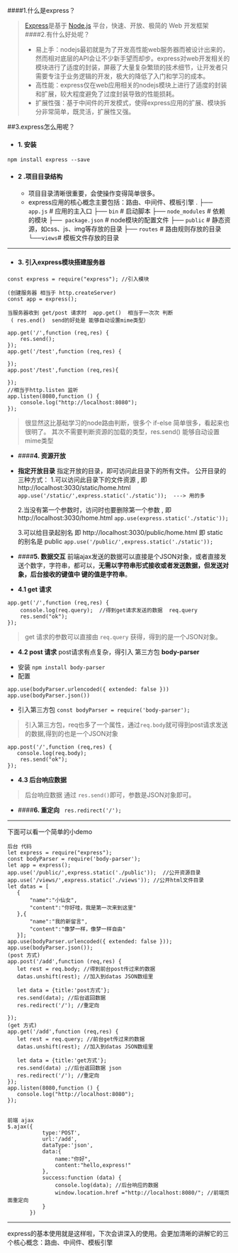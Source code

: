 ####1.什么是express？
>[Express](http://www.expressjs.com.cn/)是基于 [Node.js](https://nodejs.org/en/) 平台，快速、开放、极简的 Web 开发框架
####2.有什么好处呢？
> - 易上手：nodejs最初就是为了开发高性能web服务器而被设计出来的，然而相对底层的API会让不少新手望而却步。express对web开发相关的模块进行了适度的封装，屏蔽了大量复杂繁琐的技术细节，让开发者只需要专注于业务逻辑的开发，极大的降低了入门和学习的成本。
>- 高性能：express仅在web应用相关的nodejs模块上进行了适度的封装和扩展，较大程度避免了过度封装导致的性能损耗。
>- 扩展性强：基于中间件的开发模式，使得express应用的扩展、模块拆分非常简单，既灵活，扩展性又强。

##3.express怎么用呢？
+ #### **1. 安装**
 ``` npm install express --save ```
+ #### **2 .项目目录结构**
  - 项目目录清晰很重要，会使操作变得简单很多。
  - express应用的核心概念主要包括：路由、中间件、模板引擎
.
├── `app.js`    # 应用的主入口
├── `bin`  # 启动脚本
├── `node_modules` # 依赖的模块
├──` package.json` # node模块的配置文件
├── `public` # 静态资源，如css、js、img等存放的目录
├── `routes` # 路由规则存放的目录
└──` views `# 模板文件存放的目录
---------------------
+ #### **3. 引入express模块搭建服务器**
```
const express = require("express"); //引入模块

(创建服务器 相当于 http.createServer)
const app = express();

当服务器收到 get/post 请求时  app.get()  相当于一次次 判断
 ( res.end()  send的好处是 能够自动设置mime类型）

app.get('/',function (req,res) {
    res.send();
});
app.get('/test',function (req,res) {

});
app.post'/test',function (req,res){

});
//相当于http.listen 监听
app.listen(8080,function () {
    console.log("http://localhost:8080");
});
```
>很显然这比基础学习的node路由判断，很多个 if-else 简单很多，看起来也很明了。
其次不需要判断资源的加载的类型，res.send() 能够自动设置mime类型

- ####**4. 资源开放**

- **指定开放目录**
指定开放的目录，即可访问此目录下的所有文件。
公开目录的三种方式：
1.可以访问此目录下的文件资源  , 即 http://localhost:3030/static/home.html
```app.use('/static/',express.static('./static'));  ---> 用的多```

  2.当没有第一个参数时，访问时也要删除第一个参数 , 即 http://localhost:3030/home.html
 ```app.use(express.static('./static'));```

  3.可以给目录起别名 即 http://localhost:3030/public/home.html    即 static 的别名是 public
 ```app.use('/public/',express.static('./static'));```

- ####**5. 数据交互**
 前端ajax发送的数据可以直接是个JSON对象，或者直接发送个数字，字符串，都可以，**无需以字符串形式接收或者发送数据，但发送对象，后台接收的键值中 键的值是字符串**。
- **4.1 get 请求**
```
app.get('/',function (req,res) {
    console.log(req.query);  //得到get请求发送的数据  req.query
    res.send("ok");
});

```
> get 请求的参数可以直接由 `req.query` 获得，得到的是一个JSON对象。

- **4.2 post 请求**
post请求有点复杂，得引入 第三方包 **body-parser**

 * 安装 ```npm install body-parser```
 * 配置
```
app.use(bodyParser.urlencoded({ extended: false }))
app.use(bodyParser.json())
```
  * 引入第三方包 ```const bodyParser = require('body-parser');```
> 引入第三方包，req也多了一个属性，通过`req.body`就可得到post请求发送的数据,得到的也是一个JSON对象

```
app.post('/',function (req,res) {
   console.log(req.body);
    res.send("ok");
});
```
- **4.3 后台响应数据**

> 后台响应数据 通过 `res.send()`即可，参数是JSON对象即可。

- ####**6. 重定向**
```  res.redirect('/'); ```

----
下面可以看一个简单的小demo
 ```
后台 代码
let express = require("express");
const bodyParser = require('body-parser');
let app = express();
app.use('/public/',express.static('./public'));  //公开资源目录
app.use('/views/',express.static('./views')); //公开html文件目录
let datas = [
    {
        "name":"小仙女",
        "content":"你好哇，我是第一次来到这里"
    },{
        "name":"我的新留言",
        "content":"像梦一样，像梦一样自由"
    }];
app.use(bodyParser.urlencoded({ extended: false }));
app.use(bodyParser.json());
(post 方式)
app.post('/add',function (req,res) {
    let rest = req.body; //得到前台post传过来的数据
    datas.unshift(rest); //加入到datas JSON数组里

    let data = {title:'post方式'};
    res.send(data); //后台返回数据
    res.redirect('/'); //重定向

});
(get 方式)
app.get('/add',function (req,res) {
    let rest = req.query; //前台get传过来的数据
    datas.unshift(rest); //加入到datas JSON数组里

    let data = {title:'get方式'};
    res.send(data) ;//后台返回数据 json
    res.redirect('/'); //重定向
});
app.listen(8080,function () {
    console.log("http://localhost:8080");
});


前端 ajax
 $.ajax({
            type:'POST',
            url:'/add',
            dataType:'json',
            data:{
                name:"你好",
                content:"hello,express!"
            },
            success:function (data) {
                console.log(data); //后台响应的数据
                window.location.href ="http://localhost:8080/"; //前端页面重定向
            }
        })

```

----
express的基本使用就是这样啦，下次会讲深入的使用。会更加清晰的讲解它的三个核心概念：路由、中间件、模板引擎


